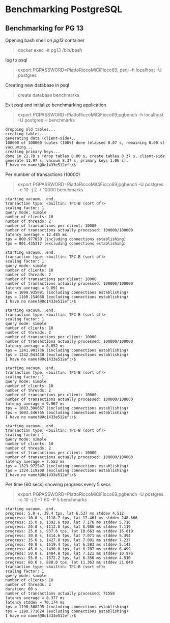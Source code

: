 # Benchmarking PostgreSQL

## Benchmarking for PG 13

Opening bash shell on _pg13_ container
> docker exec -it pg13 /bin/bash

log to psql
> export PGPASSWORD=PiattoRiccoMiCiFicco69; psql -h localhost -U postgres

Creating new database in psql
> create database benchmarks

Exit psql and initialize benchmarking application
> export PGPASSWORD=PiattoRiccoMiCiFicco69;pgbench -h localhost -U postgres -i benchmarks

```
dropping old tables...
creating tables...
generating data (client-side)...
100000 of 100000 tuples (100%) done (elapsed 0.07 s, remaining 0.00 s)
vacuuming...
creating primary keys...
done in 21.78 s (drop tables 0.00 s, create tables 0.37 s, client-side generate 11.97 s, vacuum 8.37 s, primary keys 1.06 s).
I have no name!@0c1433e512ef:/$
```

Per number of transactions (10000)
> export PGPASSWORD=PiattoRiccoMiCiFicco69;pgbench -U postgres -c 10 -j 2 -t 10000 benchmarks

```language
starting vacuum...end.
transaction type: <builtin: TPC-B (sort of)>
scaling factor: 1
query mode: simple
number of clients: 10
number of threads: 2
number of transactions per client: 10000
number of transactions actually processed: 100000/100000
latency average = 12.485 ms
tps = 800.977050 (including connections establishing)
tps = 801.435317 (excluding connections establishing)
```

```language
starting vacuum...end.
transaction type: <builtin: TPC-B (sort of)>
scaling factor: 1
query mode: simple
number of clients: 10
number of threads: 2
number of transactions per client: 10000
number of transactions actually processed: 100000/100000
latency average = 9.091 ms
tps = 1099.935891 (including connections establishing)
tps = 1100.154668 (excluding connections establishing)
I have no name!@0c1433e512ef:/$
```

```language
starting vacuum...end.
transaction type: <builtin: TPC-B (sort of)>
scaling factor: 1
query mode: simple
number of clients: 10
number of threads: 2
number of transactions per client: 10000
number of transactions actually processed: 100000/100000
latency average = 8.052 ms
tps = 1241.901736 (including connections establishing)
tps = 1242.043430 (excluding connections establishing)
I have no name!@0c1433e512ef:/$
```

```language
starting vacuum...end.
transaction type: <builtin: TPC-B (sort of)>
scaling factor: 1
query mode: simple
number of clients: 10
number of threads: 2
number of transactions per client: 10000
number of transactions actually processed: 100000/100000
latency average = 9.967 ms
tps = 1003.308667 (including connections establishing)
tps = 1003.446765 (excluding connections establishing)
I have no name!@0c1433e512ef:/$
```

```language
starting vacuum...end.
transaction type: <builtin: TPC-B (sort of)>
scaling factor: 1
query mode: simple
number of clients: 10
number of threads: 2
number of transactions per client: 10000
number of transactions actually processed: 100000/100000
latency average = 7.553 ms
tps = 1323.972547 (including connections establishing)
tps = 1324.119200 (excluding connections establishing)
I have no name!@0c1433e512ef:/$
```

Per time (60 secs) showing progress every 5 secs
> export PGPASSWORD=PiattoRiccoMiCiFicco69;pgbench -U postgres -c 10 -j 2 -T 60 -P 5 benchmarks

```language
starting vacuum...end.
progress: 5.0 s, 39.4 tps, lat 6.537 ms stddev 4.512
progress: 10.0 s, 1118.7 tps, lat 17.461 ms stddev 248.666
progress: 15.0 s, 1392.6 tps, lat 7.176 ms stddev 5.716
progress: 20.0 s, 1112.8 tps, lat 8.986 ms stddev 7.119
progress: 25.0 s, 937.6 tps, lat 10.663 ms stddev 16.019
progress: 30.0 s, 1414.6 tps, lat 7.071 ms stddev 5.394
progress: 35.0 s, 1427.8 tps, lat 7.001 ms stddev 7.237
progress: 40.0 s, 1519.4 tps, lat 6.583 ms stddev 5.143
progress: 45.0 s, 1490.0 tps, lat 6.707 ms stddev 6.499
progress: 50.0 s, 1404.8 tps, lat 7.121 ms stddev 10.976
progress: 55.0 s, 1572.2 tps, lat 6.356 ms stddev 4.510
progress: 60.0 s, 880.0 tps, lat 11.363 ms stddev 21.840
transaction type: <builtin: TPC-B (sort of)>
scaling factor: 1
query mode: simple
number of clients: 10
number of threads: 2
duration: 60 s
number of transactions actually processed: 71558
latency average = 8.377 ms
latency stddev = 70.174 ms
tps = 1190.368295 (including connections establishing)
tps = 1190.771624 (excluding connections establishing)
I have no name!@0c1433e512ef:/$
```